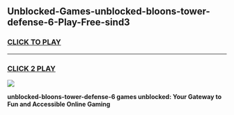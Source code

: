 
## Unblocked-Games-unblocked-bloons-tower-defense-6-Play-Free-sind3
<h3>
<a href="https://premium76.site?title=unblocked-bloons-tower-defense-6&ref=24M">CLICK TO PLAY</a></h3>
<hr>

<h3>
<a href="https://premium76.site?title=unblocked-bloons-tower-defense-6&ref=24M">CLICK 2 PLAY</a>
  
</h3>

<a href="https://premium76.site?title=unblocked-bloons-tower-defense-6&ref=24M"><img src="https://clearcache.store/games.png"></a>


**unblocked-bloons-tower-defense-6 games unblocked: Your Gateway to Fun and Accessible Online Gaming**
